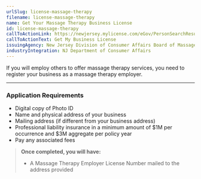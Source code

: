 ```yaml
---
urlSlug: license-massage-therapy
filename: license-massage-therapy
name: Get Your Massage Therapy Business License
id: license-massage-therapy
callToActionLink: https://newjersey.mylicense.com/eGov/PersonSearchResults.aspx?Facility=Y
callToActionText: Get My Business License
issuingAgency: New Jersey Division of Consumer Affairs Board of Massage and Bodywork Therapy
industryIntegration: NJ Department of Consumer Affairs
---
```


If you will employ others to offer massage therapy services, you need to register your business as a massage therapy employer.

---

### Application Requirements

- Digital copy of Photo ID
- Name and physical address of your business
- Mailing address (if different from your business address)
- Professional liability insurance in a minimum amount of $1M per occurrence and $3M aggregate per policy year
- Pay any associated fees

> **Once completed, you will have:**
>
> - A Massage Therapy Employer License Number mailed to the address provided
